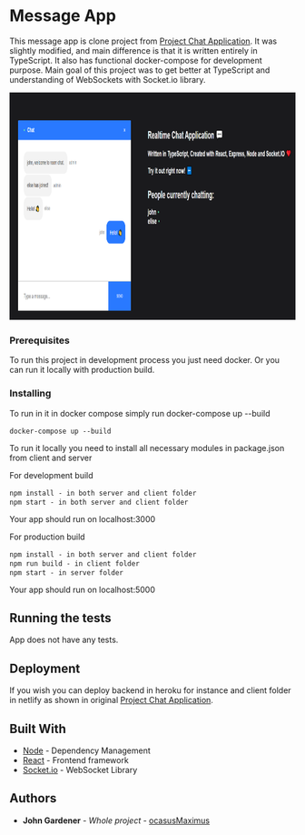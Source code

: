 

# Message App 

This message app is clone project from [Project Chat Application](https://github.com/adrianhajdin/project_chat_application). 
It was slightly modified, and main difference is that it is written entirely in TypeScript. It also has functional docker-compose for development purpose. 
Main goal of this project was to get better at TypeScript and understanding of WebSockets with Socket.io library.

<p align="center">
<img height="400px" src="/pics/messageapp.PNG">
</p>

### Prerequisites

To run this project in development process you just need docker. Or you can run it locally with production build.

### Installing

To run in it in docker compose simply run docker-compose up --build

```
docker-compose up --build
```

To run it locally you need to install all necessary modules in package.json from client and server

For development build
```
npm install - in both server and client folder
npm start - in both server and client folder
```
Your app should run on localhost:3000 

For production build
```
npm install - in both server and client folder
npm run build - in client folder 
npm start - in server folder
```

Your app should run on localhost:5000 

## Running the tests

App does not have any tests.

## Deployment

If you wish you can deploy backend in heroku for instance and client folder in netlify as shown in original  [Project Chat Application](https://github.com/adrianhajdin/project_chat_application). 

## Built With

* [Node](https://nodejs.org/en/) - Dependency Management
* [React](https://reactjs.org) - Frontend framework
* [Socket.io](https://socket.io) - WebSocket Library



## Authors

* **John Gardener** - *Whole project* - [ocasusMaximus](https://github.com/ocasusMaximus)
